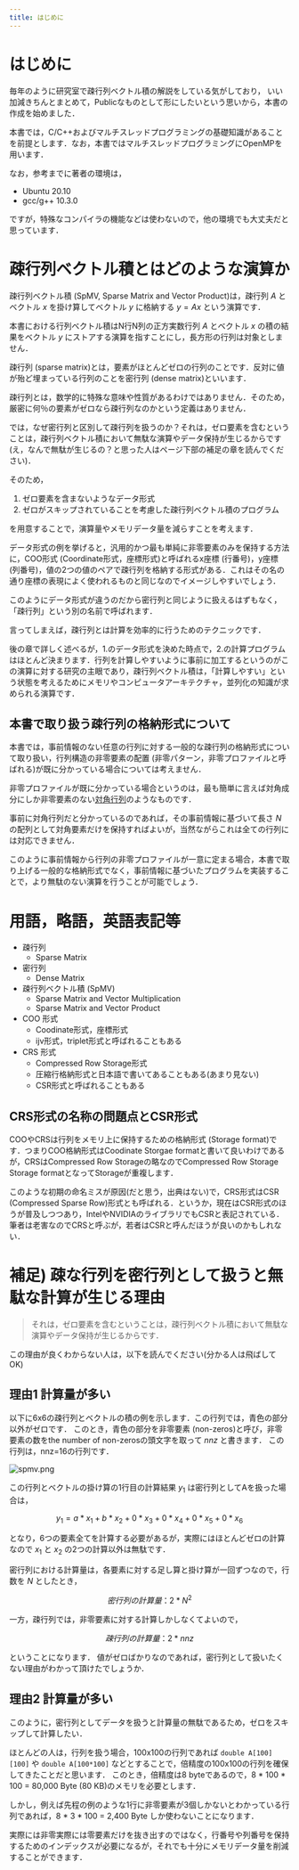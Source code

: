 ```yaml
---
title: はじめに
---
```


# はじめに
毎年のように研究室で疎行列ベクトル積の解説をしている気がしており， いい加減きちんとまとめて，Publicなものとして形にしたいという思いから，本書の作成を始めました．

本書では，C/C++およびマルチスレッドプログラミングの基礎知識があることを前提とします．なお，本書ではマルチスレッドプログラミングにOpenMPを用います．

なお，参考までに著者の環境は，

- Ubuntu 20.10
- gcc/g++ 10.3.0

ですが，特殊なコンパイラの機能などは使わないので，他の環境でも大丈夫だと思っています．

# 疎行列ベクトル積とはどのような演算か
疎行列ベクトル積 (SpMV, Sparse Matrix and Vector Product)は，疎行列 $A$ とベクトル $x$ を掛け算してベクトル $y$ に格納する $y = Ax$ という演算です．

本書における行列ベクトル積はN行N列の正方実数行列 $A$ とベクトル $x$ の積の結果をベクトル $y$ にストアする演算を指すことにし，長方形の行列は対象としません．

疎行列 (sparse matrix)とは，要素がほとんどゼロの行列のことです．反対に値が殆ど埋まっている行列のことを密行列 (dense matrix)といいます．

疎行列とは，数学的に特殊な意味や性質があるわけではありません．そのため，厳密に何％の要素がゼロなら疎行列なのかという定義はありません．

では，なぜ密行列と区別して疎行列を扱うのか？それは，ゼロ要素を含むということは，疎行列ベクトル積において無駄な演算やデータ保持が生じるからです (え，なんで無駄が生じるの？と思った人はページ下部の補足の章を読んでください)．

そのため，
1. ゼロ要素を含まないようなデータ形式
1. ゼロがスキップされていることを考慮した疎行列ベクトル積のプログラム

を用意することで，演算量やメモリデータ量を減らすことを考えます．

データ形式の例を挙げると，汎用的かつ最も単純に非零要素のみを保持する方法に，COO形式 (Coordinate形式，座標形式)と呼ばれるx座標 (行番号)，y座標 (列番号)，値の2つの値のペアで疎行列を格納する形式がある．これはその名の通り座標の表現によく使われるものと同じなのでイメージしやすいでしょう．

このようにデータ形式が違うのだから密行列と同じように扱えるはずもなく，「疎行列」という別の名前で呼ばれます．

言ってしまえば，疎行列とは計算を効率的に行うためのテクニックです．

後の章で詳しく述べるが，1.のデータ形式を決めた時点で，2.の計算プログラムはほとんど決まります．行列を計算しやすいように事前に加工するというのがこの演算に対する研究の主眼であり，疎行列ベクトル積は，「計算しやすい」という状態を考えるためにメモリやコンピュータアーキテクチャ，並列化の知識が求められる演算です．

## 本書で取り扱う疎行列の格納形式について
本書では，事前情報のない任意の行列に対する一般的な疎行列の格納形式について取り扱い，行列構造の非零要素の配置 (非零パターン，非零プロファイルと呼ばれる)が既に分かっている場合については考えません．

非零プロファイルが既に分かっている場合というのは，最も簡単に言えば対角成分にしか非零要素のない[対角行列](https://ja.wikipedia.org/wiki/%E5%AF%BE%E8%A7%92%E8%A1%8C%E5%88%97)のようなものです．

事前に対角行列だと分かっているのであれば，その事前情報に基づいて長さ $N$ の配列として対角要素だけを保持すればよいが，当然ながらこれは全ての行列には対応できません．

このように事前情報から行列の非零プロファイルが一意に定まる場合，本書で取り上げる一般的な格納形式でなく，事前情報に基づいたプログラムを実装することで，より無駄のない演算を行うことが可能でしょう．

# 用語，略語，英語表記等
- 疎行列
    - Sparse Matrix
- 密行列
    - Dense Matrix
- 疎行列ベクトル積 (SpMV)
    - Sparse Matrix and Vector Multiplication
    - Sparse Matrix and Vector Product
- COO 形式 
    - Coodinate形式，座標形式
    - ijv形式，triplet形式と呼ばれることもある
- CRS 形式 
    - Compressed Row Storage形式
    - 圧縮行格納形式と日本語で書いてあることもある(あまり見ない)
    - CSR形式と呼ばれることもある

## CRS形式の名称の問題点とCSR形式
COOやCRSは行列をメモリ上に保持するための格納形式 (Storage format)です．つまりCOO格納形式はCoodinate Storgae formatと書いて良いわけであるが，CRSはCompressed Row Storageの略なのでCompressed Row Storage Storage formatとなってStorageが重複します．

このような初期の命名ミスが原因(だと思う，出典はない)で，CRS形式はCSR (Compressed Sparse Row)形式とも呼ばれる．というか，現在はCSR形式のほうが普及しつつあり，IntelやNVIDIAのライブラリでもCSRと表記されている．筆者は老害なのでCRSと呼ぶが，若者はCSRと呼んだほうが良いのかもしれない．


# 補足) 疎な行列を密行列として扱うと無駄な計算が生じる理由
> それは，ゼロ要素を含むということは，疎行列ベクトル積において無駄な演算やデータ保持が生じるからです．

この理由が良くわからない人は，以下を読んでください(分かる人は飛ばしてOK)

## 理由1 計算量が多い
以下に6x6の疎行列とベクトルの積の例を示します．この行列では，青色の部分以外がゼロです．
このとき，青色の部分を非零要素 (non-zeros)と呼び，非零要素の数をthe number of non-zerosの頭文字を取って $nnz$ と書きます．
この行列は，nnz=16の行列です．

![spmv.png](https://raw.githubusercontent.com/t-hishinuma/zenn-content/main/books/sparse-matrix-and-vector-product/spmv.png)

この行列とベクトルの掛け算の1行目の計算結果 $y_1$ は密行列としてAを扱った場合は，

$$ y_1 = a * x_1 + b * x_2 + 0 * x_3 + 0 * x_4 + 0 * x_5 + 0 * x_6 $$

となり，6つの要素全てを計算する必要があるが，実際にはほとんどゼロの計算なので $x_1$ と $x_2$ の2つの計算以外は無駄です．

密行列における計算量は，各要素に対する足し算と掛け算が一回ずつなので，行数を $N$ としたとき，

$$密行列の計算量：2*N^2$$

一方，疎行列では，非零要素に対する計算しかしなくてよいので，

$$疎行列の計算量：2*nnz$$

ということになります．
値がゼロばかりなのであれば，密行列として扱いたくない理由がわかって頂けたでしょうか．

## 理由2 計算量が多い
このように，密行列としてデータを扱うと計算量の無駄であるため，ゼロをスキップして計算したい．

ほとんどの人は，行列を扱う場合，100x100の行列であれば `double A[100][100]` や `double A[100*100]` などとすることで，倍精度の100x100の行列を確保してきたことだと思います．
このとき，倍精度は8 byteであるので，8 * 100 * 100 = 80,000 Byte (80 KB)のメモリを必要とします．

しかし，例えば先程の例のような1行に非零要素が3個しかないとわかっている行列であれば，8 * 3 * 100 = 2,400 Byte しか使わないことになります．

実際には非零実際には零要素だけを抜き出すのではなく，行番号や列番号を保持するためのインデックスが必要になるが，それでも十分にメモリデータ量を削減することができます．
